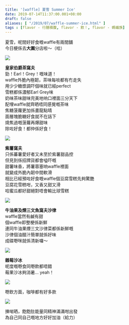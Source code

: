 ```yaml
---
title: '[waffle] 夏雪 Summer Ice'
date: 2019-07-14T11:37:00.001+08:00
draft: false
aliases: [ "/2019/07/waffle-summer-ice.html" ]
tags : [flavor - 行膳積腹, flavor - 飲！, flavor - 螞蟻族]
---
```


夏雪，呢間好好食嘅waffle有兩間舖  
今日梗係去**大圍**分店啦～（哈）  

![](https://0bpn5q.ch.files.1drv.com/y4mTJuyKuGBte5i2H-YEnso_aOyGnsj8I_daKnKLqJTL3clBIPvlZWaqES886jM2bXXd7evllQ6yRDExsM47bwZji0Fz5gFgUyPwYAVmJa0Z6CUoaDbqqxF9mFHAjh_H962D9cCdisKyP7Ypq60KazK2Dp2Amz18nlutbB4JVauEuuGPfbDxxf79tA-lnB2LFgK9uXp3Eedjx6rBxI61DnQ-Q?width=660&height=349&cropmode=none)

**皇家伯爵茶窩夫**  
勁！Earl！Grey！嘅味道！  
waffle外脆內極韌，茶味每啖都有冇走失  
用少少糖漿調吓個味就已經perfect  
雪糕都係濃郁Earl Grey味  
奶味茶味甜味完美地响口裡面三分天下  
配埋waffle就齊晒唔同感覺嘅茶味  
焦糖菠蘿更加係畫龍點晴  
面層塊脆糖好食就不在話下  
燒焦過嘅菠蘿再爆甜味  
除咗好食！都仲係好食！  

![](https://0bpo5q.ch.files.1drv.com/y4mMOo0XMtdGegBgE0CEFGzGLtrw6_8N5bFn6Vjq_ZZhCZojODXx-8NRIaltokmcWq5VZhpScUoeRSOIl5_5QtSqvgkVBrabXm5Fgb44e-DBczsrTS8v_wh42Awnxl_2jkkGxv3di0qPpS26Bgb8voDhs6W3EHItveao-x7HVUs1ouXjRwafzFtxMVu34zR_HGxfgvmK73FsH94-1e5luIkMA?width=660&height=349&cropmode=none)

**紫薯窩夫**  
只係蕃薯愛好者又未至於紫薯甜品控  
但見到係招牌貨都會嗌吓嘅  
甜薯味香，將薯蓉塞响waffle裡面  
就變成外脆內韌中間軟滑  
相比已經預咗好食嘅waffle個豆腐雪糕先夠驚艷  
豆腐花雪糕咁，又香又甜又滑  
哈蜜瓜都好甜絕對唔會輸比球雪糕  

![](https://0lpk5q.ch.files.1drv.com/y4meHXSKyUGUWo7IAQKL67602l-TqhM7o8nUMbMRs5npqVl6NHD6pvT7Hwz06TqFKQtSKRJO3pftv-x8wBM15tqgT2RCafxOUEfmMkDz6N86ENPIBUowgzfpy8PonQ70iNRpODnIE5j8A6DOPWZ6gW9NFy-twjV3vxzzde1W3_AvM2Fgu2fXCrRRH84xvK2zzRS1xtin40ylHkA21OMcyl_Kg?width=660&height=371&cropmode=none)

**牛油果及煙三文魚窩夫沙律**  
waffle當然有鹹有甜  
個waffle即整梗係新鮮  
連同牛油果煙三文沙律菜都係新鮮嘅  
沙律個油醋汁簡單就係好味  
成碟嘢咪就係清新囉～  

![](https://0bpl5q.ch.files.1drv.com/y4mlZfospWl2xjpGj_7kUoct5hTXWsCEg5DJyoOJ1iAOxTA3JrrnrK3sgfcVgzRe6YtYbdRT5uQU63Ox4cmRMuVvXokhugcSaKD8VzemhW58-Nm9-ABXUmQiCOH-XdqQNFnlsnIyBmgMSgioMZlv7sUvIK-vFk1Bc807Qyl1Vr0OKSj98pB8nCqP3V5QzlqAlZ28otTYE7wlCjB1du5HNJz4A?width=349&height=660&cropmode=none)

**雜莓沙冰**  
呢度嘅嘢食同嘢飲都唔錯  
莓果沙冰夠消暑... yeah！  

![](https://0lpf5q.ch.files.1drv.com/y4mH35SysnLQrktxXdGljJAcGnNkVvNHuPJJtCctqZd6VamlBaXLrNtOwfAR-MCg0vc_9e4Satvt4Id7OwwJ0cHi1b6YDufFN-9xltuujaqJTsYbE8rniAgFavgVGjPmAlaaOvbzClEQB_1Ln6Z9RzaXTD3g3PFV9J4yDlX7qXUx5_7Vn04-JjNnROWt0oJk2L64lXlH5TaPMEne4c41Gxo0w?width=660&height=371&cropmode=none)

嘢飲方面，咖啡都有好多款  

![](https://0lpi5q.ch.files.1drv.com/y4mx0ETRrXRRJfJTps16SLsMj6dwMtqU4o3fKI4fJ7NszGf5F-vbDWcbQF4QtBJ4jTbUa0axvbhFS86T-WiiB-SnrSbyVNMblf--Uqv0wiuNnWtMs81NQX-xNXO0X0iqNBAJOm61POcBSBpjSoyeZ6Ph5KNbvVZndNgSUJnSbWNQtobSww52urLz5LYPFONxH7yqk9MrcwpBHTZsVnEyfdTeQ?width=371&height=660&cropmode=none)

揀啱晒，飽飽肚能量同精神滿滿咁出發  
為自己同自己嘅地方好好加油（給力）